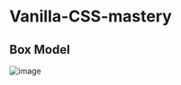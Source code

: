 # Vanilla-CSS-mastery

## Box Model
![image](https://github.com/user-attachments/assets/ff21151e-e475-431f-81c1-f25478efc1e7)
